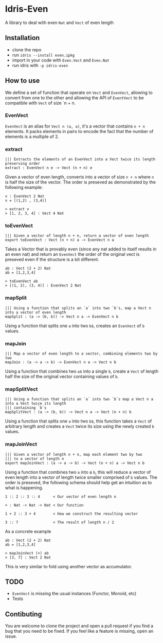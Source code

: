 
# Idris-Even

A library to deal with even `Nat` and `Vect` of even length

## Installation

- clone the repo
- run `idris --install even.ipkg`
- import in your code with `Even.Vect` and `Even.Nat`
- run idris with `-p idris-even`

## How to use

We define a set of function that operate on `Vect` and `EvenVect`, allowing to convert from
one to the other and allowing the API of `EventVect` to be compatible with `Vect` of size
`n + n.

### EvenVect

`EvenVect` is an alias for `Vect n (a, a)`, it's a vector that contains `n + n` elements.
It packs elements in pairs to encode the fact that the number of elements is a multiple of
2.

### extract

```
||| Extracts the elements of an EvenVect into a Vect twice its length preserving order
extract : EvenVect n e -> Vect (n + n) e
```

Given a vector of even length, converts into a vector of size `n + n` where `n` is half the
size of the vector. The order is preseved as demonstrated by the following example:

```
v : EvenVect 2 Nat
v = [(1,2) , (3,4)]

> extract v
> [1, 2, 3, 4] : Vect 4 Nat
```



### toEvenVect

```
||| Given a vector of length n + n, return a vector of even length
export toEvenVect : Vect (n + n) a -> EvenVect n a
```

Takes a Vector that is provably even (since any nat added to itself results in an even nat) and
return an `EvenVect` the order of the original vect is preseved even if the structure is a bit different.

```
ab : Vect (2 + 2) Nat
ab = [1,2,3,4]

> toEvenVect ab
> [(1, 2), (3, 4)] : EvenVect 2 Nat
```

### mapSplit

```
||| Using a function that splits an `a` into two `b`s, map a Vect n into a vector of even length
mapSplit : (a -> (b, b)) -> Vect n a -> EvenVect n b
```

Using a function that splits one `a` into two `b`s, creates an `EvenVect` of `b` values.

### mapJoin

```
||| Map a vector of even length to a vector, combining elements two by two
mapJoin : (a -> a -> b) -> EvenVect n a -> Vect n b
```

Using a function that combines two `a`s into a single `b`, create a `Vect` of length half the
size of the original vector containing values of `b`.

### mapSplitVect

```
||| Using a function that splits an `a` into two `b`s map a Vect n a into a Vect twice its length
||| containing `b`s
mapSplitVect : (a -> (b, b)) -> Vect n a -> Vect (n + n) b
```

Using a function that splits one `a` into two `b`s, this function takes a `Vect` of arbitrary
length and creates a `Vect` twice its size using the newly created `b` values.

### mapJoinVect

```
||| Given a vector of length n + n, map each element two by two 
||| to a vector of length n
export mapJoinVect : (a -> a -> b) -> Vect (n + n) a -> Vect n b
```

Using a function that combines two `a` into a `b`, this will reduce a vector of even length
into a vector of length twice smaller comprised of `b` values. The order is preseved, the 
following schema should help get an intuition as to what is happening.

```
1 :: 2 :: 3 :: 4      < Our vector of even length n

+ : Nat -> Nat -> Nat < Our function

1 + 2 :: 3 + 4        < How we construct the resulting vector

3 :: 7                < The result of length n / 2
```

As a concrete example

```
ab : Vect (2 + 2) Nat
ab = [1,2,3,4]

> mapJoinVect (+) ab
> [3, 7] : Vect 2 Nat
```

This is very similar to fold using another vector as accumulator.


## TODO

- `EvenVect` is missing the usual instances (Functor, Monoid, etc)
- Tests

## Contibuting

You are welcome to clone the project and open a pull request if you find a bug that you need to 
be fixed. If you feel like a feature is missing, open an issue.
